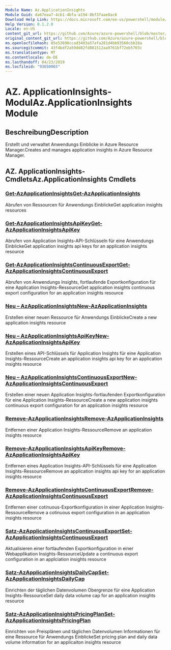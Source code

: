 ```yaml
---
Module Name: Az.ApplicationInsights
Module Guid: da67eaa7-4cb1-4bfa-a194-8bf3faae8ac6
Download Help Link: https://docs.microsoft.com/en-us/powershell/module/az.applicationinsights
Help Version: 0.1.2.0
Locale: en-US
content_git_url: https://github.com/Azure/azure-powershell/blob/master/src/ApplicationInsights/ApplicationInsights/help/Az.ApplicationInsights.md
original_content_git_url: https://github.com/Azure/azure-powershell/blob/master/src/ApplicationInsights/ApplicationInsights/help/Az.ApplicationInsights.md
ms.openlocfilehash: 85e53690ccad3403a57afa281d4bb93560cbb18a
ms.sourcegitcommit: 43f4bdf2a59dd82fd881512aa9761bf72eb5703c
ms.translationtype: MT
ms.contentlocale: de-DE
ms.lasthandoff: 04/23/2019
ms.locfileid: "93650065"
---
```

# <span data-ttu-id="0ea95-101">AZ. ApplicationInsights-Modul</span><span class="sxs-lookup"><span data-stu-id="0ea95-101">Az.ApplicationInsights Module</span></span>
## <span data-ttu-id="0ea95-102">Beschreibung</span><span class="sxs-lookup"><span data-stu-id="0ea95-102">Description</span></span>
<span data-ttu-id="0ea95-103">Erstellt und verwaltet Anwendungs Einblicke in Azure Resource Manager.</span><span class="sxs-lookup"><span data-stu-id="0ea95-103">Creates and manages application insights in Azure Resource Manager.</span></span>

## <span data-ttu-id="0ea95-104">AZ. ApplicationInsights-Cmdlets</span><span class="sxs-lookup"><span data-stu-id="0ea95-104">Az.ApplicationInsights Cmdlets</span></span>
### [<span data-ttu-id="0ea95-105">Get-AzApplicationInsights</span><span class="sxs-lookup"><span data-stu-id="0ea95-105">Get-AzApplicationInsights</span></span>](Get-AzApplicationInsights.md)
<span data-ttu-id="0ea95-106">Abrufen von Ressourcen für Anwendungs Einblicke</span><span class="sxs-lookup"><span data-stu-id="0ea95-106">Get application insights resources</span></span>

### [<span data-ttu-id="0ea95-107">Get-AzApplicationInsightsApiKey</span><span class="sxs-lookup"><span data-stu-id="0ea95-107">Get-AzApplicationInsightsApiKey</span></span>](Get-AzApplicationInsightsApiKey.md)
<span data-ttu-id="0ea95-108">Abrufen von Application Insights-API-Schlüsseln für eine Anwendungs Einblicke</span><span class="sxs-lookup"><span data-stu-id="0ea95-108">Get application insights api keys for an application insights resource</span></span>

### [<span data-ttu-id="0ea95-109">Get-AzApplicationInsightsContinuousExport</span><span class="sxs-lookup"><span data-stu-id="0ea95-109">Get-AzApplicationInsightsContinuousExport</span></span>](Get-AzApplicationInsightsContinuousExport.md)
<span data-ttu-id="0ea95-110">Abrufen von Anwendungs Insights, fortlaufende Exportkonfiguration für eine Application Insights-Ressource</span><span class="sxs-lookup"><span data-stu-id="0ea95-110">Get application insights continuous export configuration for an application insights resource</span></span>

### [<span data-ttu-id="0ea95-111">Neu – AzApplicationInsights</span><span class="sxs-lookup"><span data-stu-id="0ea95-111">New-AzApplicationInsights</span></span>](New-AzApplicationInsights.md)
<span data-ttu-id="0ea95-112">Erstellen einer neuen Ressource für Anwendungs Einblicke</span><span class="sxs-lookup"><span data-stu-id="0ea95-112">Create a new application insights resource</span></span>

### [<span data-ttu-id="0ea95-113">Neu – AzApplicationInsightsApiKey</span><span class="sxs-lookup"><span data-stu-id="0ea95-113">New-AzApplicationInsightsApiKey</span></span>](New-AzApplicationInsightsApiKey.md)
<span data-ttu-id="0ea95-114">Erstellen eines API-Schlüssels für Application Insights für eine Application Insights-Ressource</span><span class="sxs-lookup"><span data-stu-id="0ea95-114">Create an application insights api key for an application insights resource</span></span>

### [<span data-ttu-id="0ea95-115">Neu – AzApplicationInsightsContinuousExport</span><span class="sxs-lookup"><span data-stu-id="0ea95-115">New-AzApplicationInsightsContinuousExport</span></span>](New-AzApplicationInsightsContinuousExport.md)
<span data-ttu-id="0ea95-116">Erstellen einer neuen Application Insights-fortlaufenden Exportkonfiguration für eine Application Insights-Ressource</span><span class="sxs-lookup"><span data-stu-id="0ea95-116">Create a new application insights continuous export configuration for an application insights resource</span></span>

### [<span data-ttu-id="0ea95-117">Remove-AzApplicationInsights</span><span class="sxs-lookup"><span data-stu-id="0ea95-117">Remove-AzApplicationInsights</span></span>](Remove-AzApplicationInsights.md)
<span data-ttu-id="0ea95-118">Entfernen einer Application Insights-Ressource</span><span class="sxs-lookup"><span data-stu-id="0ea95-118">Remove an application insights resource</span></span>

### [<span data-ttu-id="0ea95-119">Remove-AzApplicationInsightsApiKey</span><span class="sxs-lookup"><span data-stu-id="0ea95-119">Remove-AzApplicationInsightsApiKey</span></span>](Remove-AzApplicationInsightsApiKey.md)
<span data-ttu-id="0ea95-120">Entfernen eines Application Insights-API-Schlüssels für eine Application Insights-Ressource</span><span class="sxs-lookup"><span data-stu-id="0ea95-120">Remove an application insights api key for an application insights resource</span></span>

### [<span data-ttu-id="0ea95-121">Remove-AzApplicationInsightsContinuousExport</span><span class="sxs-lookup"><span data-stu-id="0ea95-121">Remove-AzApplicationInsightsContinuousExport</span></span>](Remove-AzApplicationInsightsContinuousExport.md)
<span data-ttu-id="0ea95-122">Entfernen einer cotinuous-Exportkonfiguration in einer Application Insights-Ressource</span><span class="sxs-lookup"><span data-stu-id="0ea95-122">Remove a cotinuous export configuration in an application insights resource</span></span>

### [<span data-ttu-id="0ea95-123">Satz-AzApplicationInsightsContinuousExport</span><span class="sxs-lookup"><span data-stu-id="0ea95-123">Set-AzApplicationInsightsContinuousExport</span></span>](Set-AzApplicationInsightsContinuousExport.md)
<span data-ttu-id="0ea95-124">Aktualisieren einer fortlaufenden Exportkonfiguration in einer Webapplikation Insights-Ressource</span><span class="sxs-lookup"><span data-stu-id="0ea95-124">Update a continuous export configuration in an applciation insights resource</span></span>

### [<span data-ttu-id="0ea95-125">Satz-AzApplicationInsightsDailyCap</span><span class="sxs-lookup"><span data-stu-id="0ea95-125">Set-AzApplicationInsightsDailyCap</span></span>](Set-AzApplicationInsightsDailyCap.md)
<span data-ttu-id="0ea95-126">Einrichten der täglichen Datenvolumen Obergrenze für eine Application Insights-Ressource</span><span class="sxs-lookup"><span data-stu-id="0ea95-126">Set daily data volume cap for an application insights resource</span></span>

### [<span data-ttu-id="0ea95-127">Satz-AzApplicationInsightsPricingPlan</span><span class="sxs-lookup"><span data-stu-id="0ea95-127">Set-AzApplicationInsightsPricingPlan</span></span>](Set-AzApplicationInsightsPricingPlan.md)
<span data-ttu-id="0ea95-128">Einrichten von Preisplänen und täglichen Datenvolumen Informationen für eine Ressource für Anwendungs Einblicke</span><span class="sxs-lookup"><span data-stu-id="0ea95-128">Set pricing plan and daily data volume information for an applicaiton insights resource</span></span>

